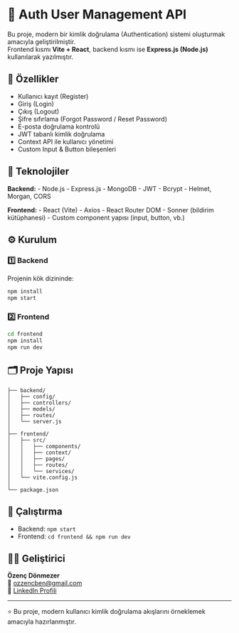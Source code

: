 # 🔐 Auth User Management API

Bu proje, modern bir kimlik doğrulama (Authentication) sistemi
oluşturmak amacıyla geliştirilmiştir.\
Frontend kısmı **Vite + React**, backend kısmı ise **Express.js
(Node.js)** kullanılarak yazılmıştır.

## 🚀 Özellikler

-   Kullanıcı kayıt (Register)
-   Giriş (Login)
-   Çıkış (Logout)
-   Şifre sıfırlama (Forgot Password / Reset Password)
-   E-posta doğrulama kontrolü
-   JWT tabanlı kimlik doğrulama
-   Context API ile kullanıcı yönetimi
-   Custom Input & Button bileşenleri

## 🧠 Teknolojiler

**Backend:** - Node.js - Express.js - MongoDB - JWT - Bcrypt - Helmet,
Morgan, CORS

**Frontend:** - React (Vite) - Axios - React Router DOM - Sonner
(bildirim kütüphanesi) - Custom component yapısı (input, button, vb.)

## ⚙️ Kurulum

### 1️⃣ Backend

Projenin kök dizininde:

``` bash
npm install
npm start
```

### 2️⃣ Frontend

``` bash
cd frontend
npm install
npm run dev
```

## 🗂️ Proje Yapısı

    ├── backend/
    │   ├── config/
    │   ├── controllers/
    │   ├── models/
    │   ├── routes/
    │   └── server.js
    │
    ├── frontend/
    │   ├── src/
    │   │   ├── components/
    │   │   ├── context/
    │   │   ├── pages/
    │   │   ├── routes/
    │   │   └── services/
    │   └── vite.config.js
    │
    └── package.json

## 🧩 Çalıştırma

-   Backend: `npm start`
-   Frontend: `cd frontend && npm run dev`

## 🧑‍💻 Geliştirici

**Özenç Dönmezer**\
📧 <ozzencben@gmail.com>\
🔗 [LinkedIn
Profili](https://www.linkedin.com/in/%C3%B6zen%C3%A7-d%C3%B6nmezer-769125357/)

------------------------------------------------------------------------

⭐ Bu proje, modern kullanıcı kimlik doğrulama akışlarını örneklemek
amacıyla hazırlanmıştır.

